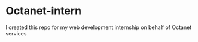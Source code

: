 # Octanet-intern
I created this repo for my web development internship on behalf of Octanet services
